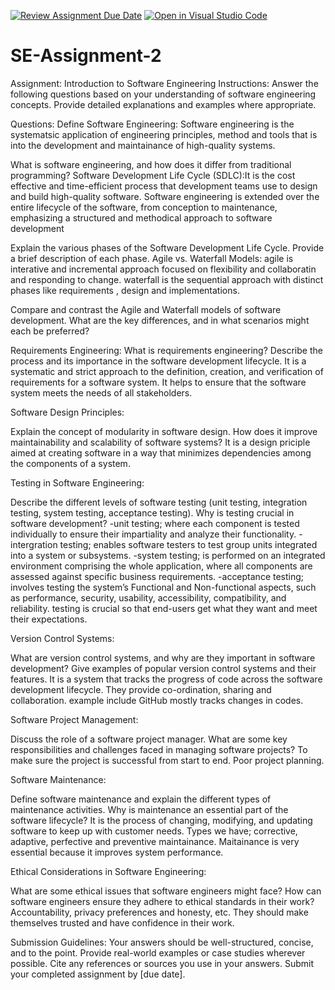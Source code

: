 [![Review Assignment Due Date](https://classroom.github.com/assets/deadline-readme-button-24ddc0f5d75046c5622901739e7c5dd533143b0c8e959d652212380cedb1ea36.svg)](https://classroom.github.com/a/-ucQIGTc)
[![Open in Visual Studio Code](https://classroom.github.com/assets/open-in-vscode-718a45dd9cf7e7f842a935f5ebbe5719a5e09af4491e668f4dbf3b35d5cca122.svg)](https://classroom.github.com/online_ide?assignment_repo_id=15238145&assignment_repo_type=AssignmentRepo)
# SE-Assignment-2
Assignment: Introduction to Software Engineering
Instructions:
Answer the following questions based on your understanding of software engineering concepts. Provide detailed explanations and examples where appropriate.

Questions:
Define Software Engineering:
Software engineering is the systematsic application of engineering principles, method and tools that is into the development and maintainance of high-quality systems.

What is software engineering, and how does it differ from traditional programming?
Software Development Life Cycle (SDLC):It is the cost effective and time-efficient process that development teams use to design and build high-quality software.
Software engineering is extended over the entire lifecycle of the software, from conception to maintenance, emphasizing a structured and methodical approach to software development

Explain the various phases of the Software Development Life Cycle. Provide a brief description of each phase.
Agile vs. Waterfall Models: agile is interative and incremental approach focused on flexibility and collaboratin and responding to change.
waterfall is the sequential approach with distinct phases like requirements , design and implementations.

Compare and contrast the Agile and Waterfall models of software development. What are the key differences, and in what scenarios might each be preferred?

Requirements Engineering:
What is requirements engineering? Describe the process and its importance in the software development lifecycle.
It is a systematic and strict approach to the definition, creation, and verification of requirements for a software system. It helps to ensure that the software system meets the needs of all stakeholders.

Software Design Principles:

Explain the concept of modularity in software design. How does it improve maintainability and scalability of software systems?
It is a design priciple aimed at creating software in a way that minimizes dependencies among the components of a system.

Testing in Software Engineering:

Describe the different levels of software testing (unit testing, integration testing, system testing, acceptance testing). Why is testing crucial in software development?
-unit testing; where each component is tested individually to ensure their impartiality and analyze their functionality.
-intergration testing; enables software testers to test group units integrated into a system or subsystems.
-system testing; is performed on an integrated environment comprising the whole application, where all components are assessed against specific business requirements.
-acceptance testing; involves testing the system’s Functional and Non-functional aspects, such as performance, security, usability, accessibility, compatibility, and reliability.
testing is crucial so that end-users get what they want and meet their expectations.

Version Control Systems:

What are version control systems, and why are they important in software development? Give examples of popular version control systems and their features.
It is a system that tracks the progress of code across the software development lifecycle.
They provide co-ordination, sharing and collaboration.
example include GitHub mostly tracks changes in codes.

Software Project Management:

Discuss the role of a software project manager. What are some key responsibilities and challenges faced in managing software projects?
To make sure the project is successful from start to end. 
Poor project planning.

Software Maintenance:

Define software maintenance and explain the different types of maintenance activities. Why is maintenance an essential part of the software lifecycle?
 It is the process of changing, modifying, and updating software to keep up with customer needs.
 Types we have; corrective, adaptive, perfective and preventive maintainance.
 Maitainance is very essential because it improves system performance.

Ethical Considerations in Software Engineering:

What are some ethical issues that software engineers might face? How can software engineers ensure they adhere to ethical standards in their work?
Accountability, privacy preferences and honesty, etc.
They should make themselves trusted and have confidence in their work.

Submission Guidelines:
Your answers should be well-structured, concise, and to the point.
Provide real-world examples or case studies wherever possible.
Cite any references or sources you use in your answers.
Submit your completed assignment by [due date].
